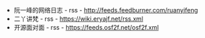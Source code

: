 - 阮一峰的网络日志 - rss - http://feeds.feedburner.com/ruanyifeng
- 二丫讲梵 - rss - https://wiki.eryajf.net/rss.xml
- 开源面对面 - rss - https://feeds.osf2f.net/osf2f.xml